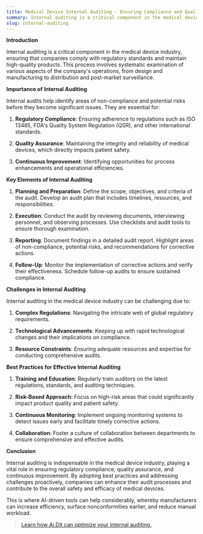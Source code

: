 ```yaml
---
title: Medical Device Internal Auditing - Ensuring Compliance and Quality
summary: Internal auditing is a critical component in the medical device industry, ensuring that companies comply with regulatory standards and maintain high-quality products. This process involves systematic examination of various aspects of the company's operations, from design and manufacturing to distribution and post-market surveillance.
slug: internal-auditing
---
```


**Introduction**

Internal auditing is a critical component in the medical device industry, ensuring that companies comply with regulatory standards and maintain high-quality products. This process involves systematic examination of various aspects of the company's operations, from design and manufacturing to distribution and post-market surveillance.

**Importance of Internal Auditing**

Internal audits help identify areas of non-compliance and potential risks before they become significant issues. They are essential for:

1. **Regulatory Compliance**: Ensuring adherence to regulations such as ISO 13485, FDA's Quality System Regulation (QSR), and other international standards.

2. **Quality Assurance**: Maintaining the integrity and reliability of medical devices, which directly impacts patient safety.

3. **Continuous Improvement**: Identifying opportunities for process enhancements and operational efficiencies.

**Key Elements of Internal Auditing**

1. **Planning and Preparation**: Define the scope, objectives, and criteria of the audit. Develop an audit plan that includes timelines, resources, and responsibilities.

2. **Execution**: Conduct the audit by reviewing documents, interviewing personnel, and observing processes. Use checklists and audit tools to ensure thorough examination.

3. **Reporting**: Document findings in a detailed audit report. Highlight areas of non-compliance, potential risks, and recommendations for corrective actions.

4. **Follow-Up**: Monitor the implementation of corrective actions and verify their effectiveness. Schedule follow-up audits to ensure sustained compliance.

**Challenges in Internal Auditing**

Internal auditing in the medical device industry can be challenging due to:

1. **Complex Regulations**: Navigating the intricate web of global regulatory requirements.

2. **Technological Advancements**: Keeping up with rapid technological changes and their implications on compliance.

3. **Resource Constraints**: Ensuring adequate resources and expertise for conducting comprehensive audits.

**Best Practices for Effective Internal Auditing**

1. **Training and Education**: Regularly train auditors on the latest regulations, standards, and auditing techniques.

2. **Risk-Based Approach**: Focus on high-risk areas that could significantly impact product quality and patient safety.

3. **Continuous Monitoring**: Implement ongoing monitoring systems to detect issues early and facilitate timely corrective actions.

4. **Collaboration**: Foster a culture of collaboration between departments to ensure comprehensive and effective audits.

**Conclusion**

Internal auditing is indispensable in the medical device industry, playing a vital role in ensuring regulatory compliance, quality assurance, and continuous improvement. By adopting best practices and addressing challenges proactively, companies can enhance their audit processes and contribute to the overall safety and efficacy of medical devices.

This is where AI-driven tools can help considerably, whereby manufacturers can increase efficiency, surface nonconformities earlier, and reduce manual workload.

> [Learn how Ai.Dit can optimize your internal auditing.](/#demo)
